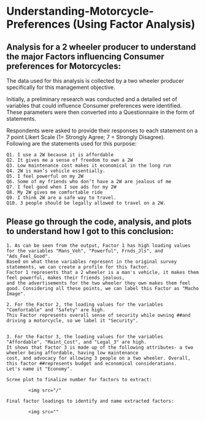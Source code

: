 # Understanding-Motorcycle-Preferences (Using Factor Analysis)
## Analysis for a 2 wheeler producer to understand the major Factors influencing Consumer preferences for Motorcycles:  

The data used for this analysis is collected by a two wheeler producer specifically for this management objective.  

Initially, a preliminary research was conducted and a detailed set of variables that could influence Consumer preferences were identified.  
These parameters were then converted into a Questionnaire in the form of statements.  

Respondents were asked to provide their responses to each statement on a 7 point Likert Scale (1= Strongly Agree; 7 = Strongly Disagree).  
Following are the statements used for this purpose:

    Q1. I use a 2W because it is affordable 
    Q2. It gives me a sense of freedom to own a 2W 
    Q3. Low maintenance cost makes it economical in the long run   
    Q4. 2W is man’s vehicle essentially. 
    Q5. I feel powerful on my 2W  
    Q6. Some of my friends who don’t have a 2W are jealous of me   
    Q7. I feel good when I see ads for my 2W 
    Q8. My 2W gives me comfortable ride 
    Q9. I think 2W are a safe way to travel. 
    Q10. 3 people should be legally allowed to travel on a 2W. 


## Please go through the code, analysis, and plots to understand how I got to this conclusion:

    1. As can be seen from the output, Factor 1 has high loading values for the variables "Mans_Veh", "Powerful", Frnds_Jls", and "Ads_Feel_Good".  
    Based on what these variables represent in the original survey statements, we can create a profile for this factor.  
    Factor 1 represents that a 2 wheeler is a man's vehicle, it makes them feel powerful, makes their friends jealous,   
    and the advertisements for the two wheeler they own makes them feel good. Considering all these points, we can label this Factor as "Macho Image".  

    2. For the Factor 2, the loading values for the variables "Comfortable" and "Safety" are high.   
    This Factor represents overall sense of security while owning ##and driving a motorcycle, so we label it "Security".  


    3. For the Factor 3, the loading values for the variables "Affordable", "Maint_Cost", and "Legal_3" are high.  
    It shows that Factor 3 is made up of the following attributes- a two wheeler being affordable, having low maintenance   
    cost, and advocacy for allowing 3 people on a two wheeler. Overall, this factor ##represents budget and economical considerations.  
    Let's name it "Economy".  
    
    Scree plot to finalize number for factors to extract:  
    
            <img src="/"   
            
    Final factor loadings to identify and name extracted factors:  
    
            <img src=""
